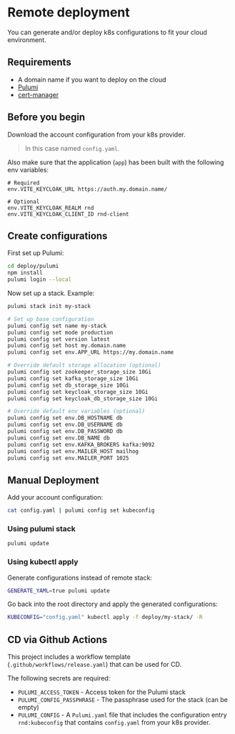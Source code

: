 # Remote deployment

You can generate and/or deploy k8s configurations to fit your cloud environment.

## Requirements

* A domain name if you want to deploy on the cloud
* [Pulumi](https://www.pulumi.com/docs/get-started/install/)
* [cert-manager](https://cert-manager.io/docs/installation/kubectl/)

## Before you begin

Download the account configuration from your k8s provider.

> In this case named `config.yaml`.

Also make sure that the application (`app`) has been built with the following env variables:

```
# Required
env.VITE_KEYCLOAK_URL https://auth.my.domain.name/

# Optional
env.VITE_KEYCLOAK_REALM rnd
env.VITE_KEYCLOAK_CLIENT_ID rnd-client
```

## Create configurations

First set up Pulumi:

```bash
cd deploy/pulumi
npm install
pulumi login --local
```

Now set up a stack. Example:

```bash
pulumi stack init my-stack

# Set up base configuration
pulumi config set name my-stack
pulumi config set mode production
pulumi config set version latest
pulumi config set host my.domain.name
pulumi config set env.APP_URL https://my.domain.name

# Override default storage allocation (optional)
pulumi config set zookeeper_storage_size 10Gi
pulumi config set kafka_storage_size 10Gi
pulumi config set db_storage_size 10Gi
pulumi config set keycloak_storage_size 10Gi
pulumi config set keycloak_db_storage_size 10Gi

# Override default env variables (optional)
pulumi config set env.DB_HOSTNAME db
pulumi config set env.DB_USERNAME db
pulumi config set env.DB_PASSWORD db
pulumi config set env.DB_NAME db
pulumi config set env.KAFKA_BROKERS kafka:9092
pulumi config set env.MAILER_HOST mailhog
pulumi config set env.MAILER_PORT 1025
```

## Manual Deployment

Add your account configuration:

```bash
cat config.yaml | pulumi config set kubeconfig
```

### Using pulumi stack

```bash
pulumi update
```

### Using kubectl apply

Generate configurations instead of remote stack:

```bash
GENERATE_YAML=true pulumi update
```

Go back into the root directory and apply the generated configurations:

```bash
KUBECONFIG="config.yaml" kubectl apply -f deploy/my-stack/ -R
```

## CD via Github Actions

This project includes a workflow template (`.github/workflows/release.yaml`) that can be used for CD.

The following secrets are required:

* `PULUMI_ACCESS_TOKEN` - Access token for the Pulumi stack
* `PULUMI_CONFIG_PASSPHRASE` - The passphrase used for the stack (can be empty)
* `PULUMI_CONFIG` - A `Pulumi.yaml` file that includes the configuration entry `rnd:kubeconfig` that contains `config.yaml` from your k8s provider.
